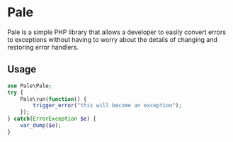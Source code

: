 # Pale

Pale is a simple PHP library that allows a developer to easily convert errors to exceptions without having to worry about the details of changing and restoring error handlers.

## Usage
```php
use Pale\Pale;
try {
    Pale\run(function() {
        trigger_error("this will become an exception");
    });
} catch(ErrorException $e) {
    var_dump($e);
}
```
